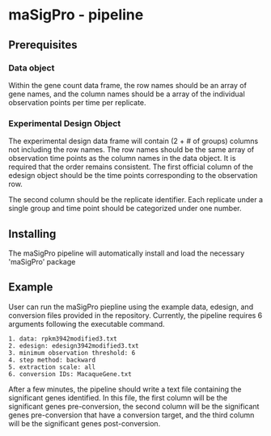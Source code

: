# maSigPro - pipeline

## Prerequisites
### Data object
Within the gene count data frame, the row names should be an array of gene names, and the column names should be a 
array of the individual observation points per time per replicate.

### Experimental Design Object
The experimental design data frame will contain (2 + # of groups) columns not including the row names. The row names
should be the same array of observation time points as the column names in the data object. It is required that the
order remains consistent. The first official column of the edesign object should be the time points corresponding to
the observation row. 

The second column should be the replicate identifier. Each replicate under a single group and time point should be
categorized under one number.
 
## Installing
The maSigPro pipeline will automatically install and load the necessary 'maSigPro' package

## Example
User can run the maSigPro piepline using the example data, edesign, and conversion files provided in the repository.
Currently, the pipeline requires 6 arguments following the executable command.

	1. data: rpkm3942modified3.txt
	2. edesign: edesign3942modified3.txt
	3. minimum observation threshold: 6
	4. step method: backward
	5. extraction scale: all
	6. conversion IDs: MacaqueGene.txt
 
After a few minutes, the pipeline should write a text file containing the significant genes identified. 
In this file, the first column will be the significant genes pre-conversion, the second column will be 
the significant genes pre-conversion that have a conversion target, and the third column will be the 
significant genes post-conversion. 

